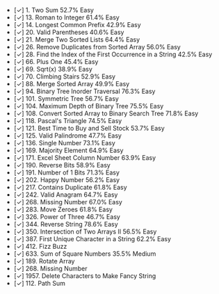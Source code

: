 - [✓] 1. Two Sum 52.7% Easy
- [✓] 13. Roman to Integer 61.4% Easy
- [✓] 14. Longest Common Prefix 42.9% Easy
- [✓] 20. Valid Parentheses 40.6% Easy
- [✓] 21. Merge Two Sorted Lists 64.4% Easy
- [✓] 26. Remove Duplicates from Sorted Array 56.0% Easy
- [✓] 28. Find the Index of the First Occurrence in a String 42.5% Easy
- [✓] 66. Plus One 45.4% Easy
- [✓] 69. Sqrt(x) 38.9% Easy
- [✓] 70. Climbing Stairs 52.9% Easy
- [✓] 88. Merge Sorted Array 49.9% Easy
- [✓] 94. Binary Tree Inorder Traversal 76.3% Easy
- [✓] 101. Symmetric Tree 56.7% Easy
- [✓] 104. Maximum Depth of Binary Tree 75.5% Easy
- [✓] 108. Convert Sorted Array to Binary Search Tree 71.8% Easy
- [✓] 118. Pascal's Triangle 74.5% Easy
- [✓] 121. Best Time to Buy and Sell Stock 53.7% Easy
- [✓] 125. Valid Palindrome 47.7% Easy
- [✓] 136. Single Number 73.1% Easy
- [✓] 169. Majority Element 64.9% Easy
- [✓] 171. Excel Sheet Column Number 63.9% Easy
- [✓] 190. Reverse Bits 58.9% Easy
- [✓] 191. Number of 1 Bits 71.3% Easy
- [✓] 202. Happy Number 56.2% Easy
- [✓] 217. Contains Duplicate 61.8% Easy
- [✓] 242. Valid Anagram 64.7% Easy
- [✓] 268. Missing Number 67.0% Easy
- [✓] 283. Move Zeroes 61.8% Easy
- [✓] 326. Power of Three 46.7% Easy
- [✓] 344. Reverse String 78.6% Easy
- [✓] 350. Intersection of Two Arrays II 56.5% Easy
- [✓] 387. First Unique Character in a String 62.2% Easy
- [✓] 412. Fizz Buzz
- [✓] 633. Sum of Square Numbers 35.5% Medium
- [✓] 189. Rotate Array
- [✓] 268. Missing Number
- [✓] 1957. Delete Characters to Make Fancy String
- [✓] 112. Path Sum